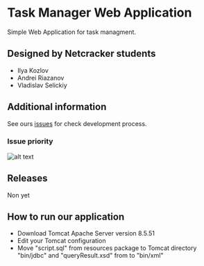 # Task Manager Web Application

Simple Web Application for task managment.

## Designed by Netcracker students
  - Ilya Kozlov
  - Andrei Riazanov
  - Vladislav Selickiy
  
## Additional information  

See ours [issues](https://github.com/Desire456/task-manager-web-app/issues) for check development process.

### Issue priority

![alt text](https://user-images.githubusercontent.com/33430830/73350679-ef98e300-42a6-11ea-8093-a34c6d227afc.png "Issue priority")

## Releases

Non yet

## How to run our application 
 - Download Tomcat Apache Server version 8.5.51
  - Edit your Tomcat configuration
  - Move "script.sql" from resources package to Tomcat directory "bin/jdbc" and "queryResult.xsd" from to "bin/xml"

